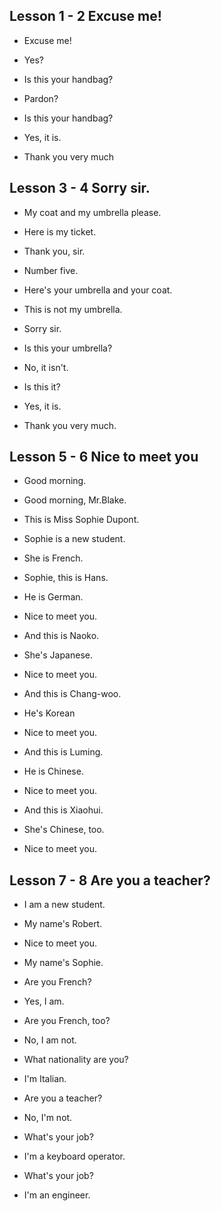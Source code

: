 ## Lesson 1 - 2 Excuse me!

- Excuse me!

* Yes?

- Is this your handbag?

* Pardon?

- Is this your handbag?

* Yes, it is.

* Thank you very much

## Lesson 3 - 4 Sorry sir.

- My coat and my umbrella please. 

- Here is my ticket.

* Thank you, sir.

* Number five.

* Here's your umbrella and your coat.

- This is not my umbrella.

* Sorry sir.

* Is this your umbrella?

- No, it isn't.

* Is this it?

- Yes, it is.

- Thank you very much.

## Lesson 5 - 6 Nice to meet you

- Good morning.

* Good morning, Mr.Blake.

- This is Miss Sophie Dupont.

- Sophie is a new student.

- She is French.

- Sophie, this is Hans.

- He is German.

* Nice to meet you.

- And this is Naoko.

- She's Japanese.

* Nice to meet you.

- And this is Chang-woo.

- He's Korean

* Nice to meet you.

- And this is Luming.

- He is Chinese.

* Nice to meet you.

- And this is Xiaohui.

- She's Chinese, too.

* Nice to meet you.

## Lesson 7 - 8 Are you a teacher?

- I am a new student.

- My name's Robert.

- Nice to meet you.

* My name's Sophie.

- Are you French?

* Yes, I am.

* Are you French, too?

- No, I am not.

* What nationality are you? 

- I'm Italian.

- Are you a teacher?

* No, I'm not.

- What's your job?

* I'm a keyboard operator.

* What's your job?

- I'm an engineer.